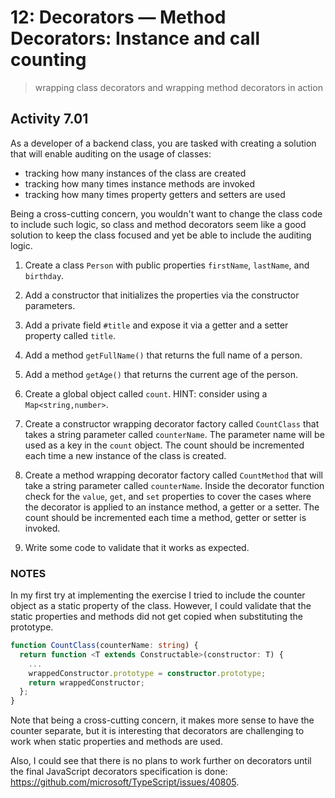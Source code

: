 # 12: Decorators &mdash; Method Decorators: Instance and call counting
> wrapping class decorators and wrapping method decorators in action

## Activity 7.01

As a developer of a backend class, you are tasked with creating a solution that will enable auditing on the usage of classes:
+ tracking how many instances of the class are created
+ tracking how many times instance methods are invoked
+ tracking how many times property getters and setters are used

Being a cross-cutting concern, you wouldn't want to change the class code to include such logic, so class and method decorators seem like a good solution to keep the class focused and yet be able to include the auditing logic.

1. Create a class `Person` with public properties `firstName`, `lastName`, and `birthday`.

2. Add a constructor that initializes the properties via the constructor parameters.

3. Add a private field `#title` and expose it via a getter and a setter property called `title`.

4. Add a method `getFullName()` that returns the full name of a person.

5. Add a method `getAge()` that returns the current age of the person.

6. Create a global object called `count`. HINT: consider using a `Map<string,number>`.

7. Create a constructor wrapping decorator factory called `CountClass` that takes a string parameter called `counterName`. The parameter name will be used as a key in the `count` object. The count should be incremented each time a new instance of the class is created.

8. Create a method wrapping decorator factory called `CountMethod` that will take a string parameter called `counterName`. Inside the decorator function check for the `value`, `get`, and `set` properties to cover the cases where the decorator is applied to an instance method, a getter or a setter. The count should be incremented each time a method, getter or setter is invoked.

9. Write some code to validate that it works as expected.

### NOTES

In my first try at implementing the exercise I tried to include the counter object as a static property of the class. However, I could validate that the static properties and methods did not get copied when substituting the prototype.

```typescript
function CountClass(counterName: string) {
  return function <T extends Constructable>(constructor: T) {
    ...
    wrappedConstructor.prototype = constructor.prototype;
    return wrappedConstructor;
  };
}
```

Note that being a cross-cutting concern, it makes more sense to have the counter separate, but it is interesting that decorators are challenging to work when static properties and methods are used.

Also, I could see that there is no plans to work further on decorators until the final JavaScript decorators specification is done: https://github.com/microsoft/TypeScript/issues/40805.
